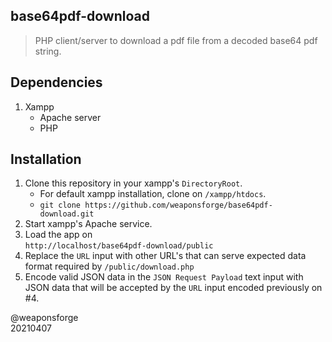 ## base64pdf-download 

> PHP client/server to download a pdf file from a decoded base64 pdf string.

## Dependencies

1. Xampp
   - Apache server
   - PHP

## Installation

1. Clone this repository in your xampp's `DirectoryRoot`.
   - For default xampp installation, clone on `/xampp/htdocs`.
   - `git clone https://github.com/weaponsforge/base64pdf-download.git`
2. Start xampp's Apache service.
3. Load the app on  
`http://localhost/base64pdf-download/public`
4. Replace the `URL` input with other URL's that can serve expected data format required by `/public/download.php`
5. Encode valid JSON data in the `JSON Request Payload` text input with JSON data that will be accepted by the `URL` input encoded previously on #4.

@weaponsforge  
20210407